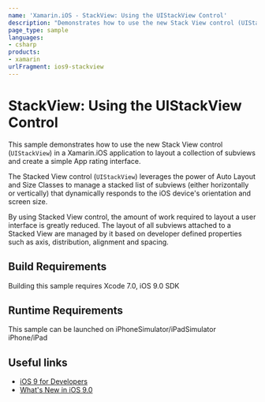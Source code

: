 ```yaml
---
name: 'Xamarin.iOS - StackView: Using the UIStackView Control'
description: "Demonstrates how to use the new Stack View control (UIStackView) in a Xamarin.iOS application to layout a collection of subviews"
page_type: sample
languages:
- csharp
products:
- xamarin
urlFragment: ios9-stackview
---
```

# StackView: Using the UIStackView Control

This sample demonstrates how to use the new Stack View control (`UIStackView`) in a Xamarin.iOS application to layout a collection of subviews and create a simple App rating interface.

The Stacked View control (`UIStackView`) leverages the power of Auto Layout and Size Classes to manage a stacked list of subviews (either horizontally or vertically) that dynamically responds to the iOS device's orientation and screen size.

By using Stacked View control, the amount of work required to layout a user interface is greatly reduced. The layout of all subviews attached to a Stacked View are managed by it based on developer defined properties such as axis, distribution, alignment and spacing.

## Build Requirements

Building this sample requires Xcode 7.0, iOS 9.0 SDK


## Runtime Requirements

This sample can be launched on iPhoneSimulator/iPadSimulator iPhone/iPad

## Useful links

* [iOS 9 for Developers](https://developer.apple.com/ios/pre-release/)
* [What's New in iOS 9.0](https://developer.apple.com/library/prerelease/ios/releasenotes/General/WhatsNewIniOS/Articles/iOS9.html)


